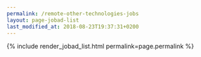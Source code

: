 ```yaml
---
permalink: /remote-other-technologies-jobs
layout: page-jobad-list
last_modified_at: 2018-08-23T19:37:31+0200
---
```

{% include render_jobad_list.html permalink=page.permalink %}
